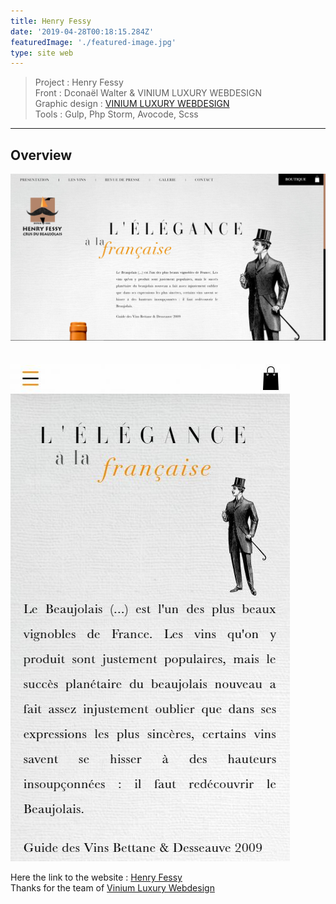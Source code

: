 ```yaml
---
title: Henry Fessy
date: '2019-04-28T00:18:15.284Z'
featuredImage: './featured-image.jpg'
type: site web
---
```


> Project : Henry Fessy<br>
> Front : Dconaël Walter & VINIUM LUXURY WEBDESIGN<br>
> Graphic design : <a target="_blanck" href="https://www.vinium.com/">VINIUM LUXURY WEBDESIGN</a><br>
> Tools : Gulp, Php Storm, Avocode, Scss<br>

---

## Overview
![Desktop](./Desk.jpg)  
<br></br>
![Mobile](./Mobile.jpg)

Here the link to the website : <a target="_blanck" href="https://www.henryfessy.com/?_locale=fr">Henry Fessy</a><br/>
Thanks for the team of <a target="_blanck" href="https://www.vinium.com/">Vinium Luxury Webdesign</a>
